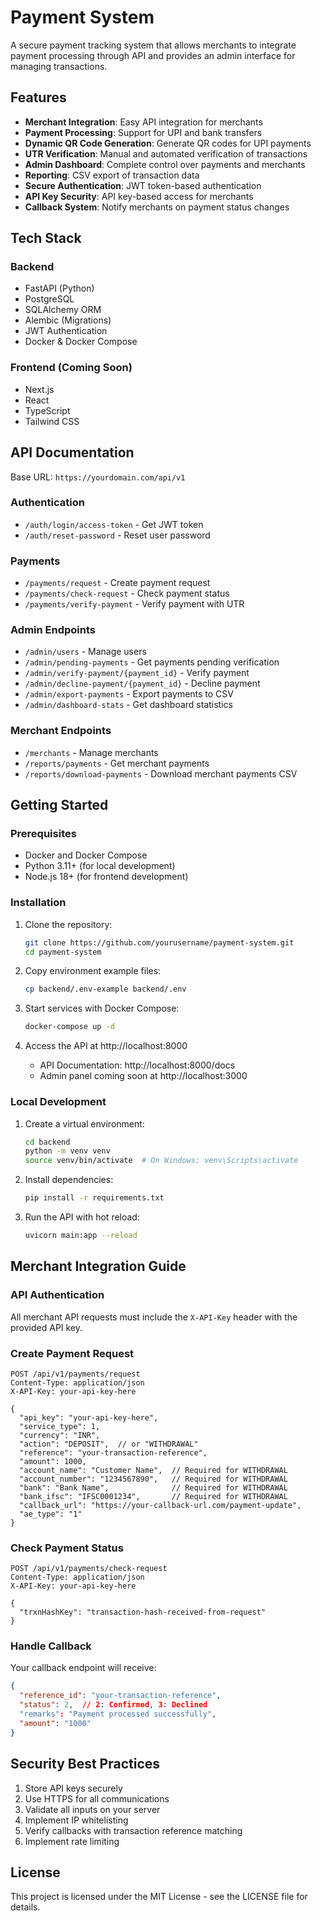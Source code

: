 # Payment System

A secure payment tracking system that allows merchants to integrate payment processing through API and provides an admin interface for managing transactions.

## Features

- **Merchant Integration**: Easy API integration for merchants
- **Payment Processing**: Support for UPI and bank transfers
- **Dynamic QR Code Generation**: Generate QR codes for UPI payments
- **UTR Verification**: Manual and automated verification of transactions
- **Admin Dashboard**: Complete control over payments and merchants
- **Reporting**: CSV export of transaction data
- **Secure Authentication**: JWT token-based authentication
- **API Key Security**: API key-based access for merchants
- **Callback System**: Notify merchants on payment status changes

## Tech Stack

### Backend
- FastAPI (Python)
- PostgreSQL
- SQLAlchemy ORM
- Alembic (Migrations)
- JWT Authentication
- Docker & Docker Compose

### Frontend (Coming Soon)
- Next.js
- React
- TypeScript
- Tailwind CSS

## API Documentation

Base URL: `https://yourdomain.com/api/v1`

### Authentication

- `/auth/login/access-token` - Get JWT token
- `/auth/reset-password` - Reset user password

### Payments

- `/payments/request` - Create payment request
- `/payments/check-request` - Check payment status
- `/payments/verify-payment` - Verify payment with UTR

### Admin Endpoints

- `/admin/users` - Manage users
- `/admin/pending-payments` - Get payments pending verification
- `/admin/verify-payment/{payment_id}` - Verify payment
- `/admin/decline-payment/{payment_id}` - Decline payment
- `/admin/export-payments` - Export payments to CSV
- `/admin/dashboard-stats` - Get dashboard statistics

### Merchant Endpoints

- `/merchants` - Manage merchants
- `/reports/payments` - Get merchant payments
- `/reports/download-payments` - Download merchant payments CSV

## Getting Started

### Prerequisites

- Docker and Docker Compose
- Python 3.11+ (for local development)
- Node.js 18+ (for frontend development)

### Installation

1. Clone the repository:
   ```bash
   git clone https://github.com/yourusername/payment-system.git
   cd payment-system
   ```

2. Copy environment example files:
   ```bash
   cp backend/.env-example backend/.env
   ```

3. Start services with Docker Compose:
   ```bash
   docker-compose up -d
   ```

4. Access the API at http://localhost:8000
   - API Documentation: http://localhost:8000/docs
   - Admin panel coming soon at http://localhost:3000

### Local Development

1. Create a virtual environment:
   ```bash
   cd backend
   python -m venv venv
   source venv/bin/activate  # On Windows: venv\Scripts\activate
   ```

2. Install dependencies:
   ```bash
   pip install -r requirements.txt
   ```

3. Run the API with hot reload:
   ```bash
   uvicorn main:app --reload
   ```

## Merchant Integration Guide

### API Authentication

All merchant API requests must include the `X-API-Key` header with the provided API key.

### Create Payment Request

```http
POST /api/v1/payments/request
Content-Type: application/json
X-API-Key: your-api-key-here

{
  "api_key": "your-api-key-here",
  "service_type": 1,
  "currency": "INR",
  "action": "DEPOSIT",  // or "WITHDRAWAL"
  "reference": "your-transaction-reference",
  "amount": 1000,
  "account_name": "Customer Name",  // Required for WITHDRAWAL
  "account_number": "1234567890",   // Required for WITHDRAWAL
  "bank": "Bank Name",              // Required for WITHDRAWAL
  "bank_ifsc": "IFSC0001234",       // Required for WITHDRAWAL
  "callback_url": "https://your-callback-url.com/payment-update",
  "ae_type": "1"
}
```

### Check Payment Status

```http
POST /api/v1/payments/check-request
Content-Type: application/json
X-API-Key: your-api-key-here

{
  "trxnHashKey": "transaction-hash-received-from-request"
}
```

### Handle Callback

Your callback endpoint will receive:

```json
{
  "reference_id": "your-transaction-reference",
  "status": 2,  // 2: Confirmed, 3: Declined
  "remarks": "Payment processed successfully",
  "amount": "1000"
}
```

## Security Best Practices

1. Store API keys securely
2. Use HTTPS for all communications
3. Validate all inputs on your server
4. Implement IP whitelisting
5. Verify callbacks with transaction reference matching
6. Implement rate limiting

## License

This project is licensed under the MIT License - see the LICENSE file for details.